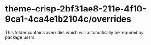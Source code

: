 # theme-crisp-2bf31ae8-211e-4f10-9ca1-4ca4e1b2104c/overrides

This folder contains overrides which will automatically be required by package users.
